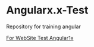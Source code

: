 # Angularx.x-Test
Repository for training angular

<a href="https://igorfachini.github.io/Angular-Test/Angular1x/crud/public/index.html"> For WebSite Test Angular1x</a>
